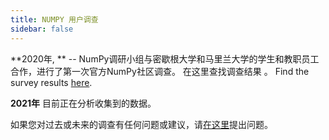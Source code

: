 ```yaml
---
title: NUMPY 用户调查
sidebar: false
---
```


\*\*2020年, \*\* -- NumPy调研小组与密歇根大学和马里兰大学的学生和教职员工合作，进行了第一次官方NumPy社区调查。 在这里查找调查结果 [](https://numpy.org/user-survey-2020/)。 Find the survey results [here](https://numpy.org/user-survey-2020/).

**2021年** 目前正在分析收集到的数据。

如果您对过去或未来的调查有任何问题或建议，请[在这里](https://github.com/numpy/numpy-surveys/issues)提出问题。
